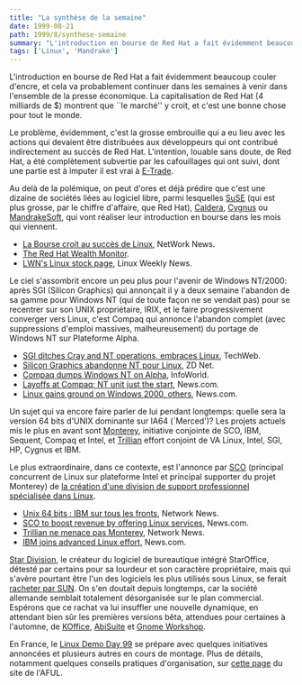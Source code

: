 ```yaml
---
title: "La synthèse de la semaine"
date: 1999-08-21
path: 1999/8/synthese-semaine
summary: "L'introduction en bourse de Red Hat a fait évidemment beaucoup couler d'encre, et cela va probablement continuer dans les semaines à venir dans l'ensemble de la presse économique."
tags: ['Linux', 'Mandrake']
---
```


<P>L'introduction en bourse de Red Hat a fait évidemment beaucoup couler
d'encre, et cela va probablement continuer dans les semaines à venir
dans l'ensemble de la presse économique. La capitalisation de Red Hat
(4 milliards de $) montrent que ``le marché'' y croit, et c'est une
bonne chose pour tout le monde.</P>

<P>Le problème, évidemment, c'est la grosse embrouille qui a eu
lieu avec les actions qui devaient être distribuées aux développeurs
qui ont contribué indirectement au succès de Red Hat. L'intention,
louable sans doute, de Red Hat, a été complètement subvertie par les
cafouillages qui ont suivi, dont une partie est à imputer il est vrai
à <A HREF="http://www.etrade.com/">E-Trade</A>.</P>

<P>Au delà de la polémique, on peut d'ores et déjà prédire que c'est
une dizaine de sociétés liées au logiciel libre, parmi lesquelles <A HREF="http://www.suse.com/">SuSE</A> (qui est plus grosse, par le chiffre
d'affaire, que Red Hat), <A HREF="http://www.caldera.com/">Caldera</A>,
<A HREF="http://www.cygnus.com/">Cygnus</A> ou <A HREF="http://www.mandrakesoft.com/">MandrakeSoft</A>, qui vont réaliser
leur introduction en bourse dans les mois qui viennent.</P>

<UL>

<LI><A HREF="http://www.yahoo.fr/actualite/19990812/multimedia/2594.html">La
Bourse croit au succès de Linux</A>, NetWork News.
<LI><A HREF="http://prosthetic-monkey.com/RHWM/">The Red Hat Wealth
Monitor</A>.
<LI><A HREF="http://www.lwn.net/stocks/">LWN's Linux stock page</A>,
Linux Weekly News.
</UL>

<P>Le ciel s'assombrit encore un peu plus pour l'avenir de Windows
NT/2000: après SGI (Silicon Graphics) qui annonçait il y a deux semaine
l'abandon de sa gamme pour Windows NT (qui de toute façon ne se vendait
pas) pour se recentrer sur son UNIX propriétaire, IRIX, et le faire
progressivement converger vers Linux, c'est Compaq qui annonce l'abandon
complet (avec suppressions d'emploi massives, malheureusement) du portage
de Windows NT sur Plateforme Alpha.</P>

<UL>

<LI><A HREF="http://www.techweb.com/se/directlink.cgi?EET19990816S0037">SGI ditches Cray and NT operations, embraces Linux</A>, TechWeb.
<LI><A HREF="http://www.zdnet.fr/cgi-bin/a_actu.pl?File_ini=a_actu.zd&amp;ID=10407">Silicon
Graphics abandonne NT pour Linux</A>, ZD Net.
<LI><A HREF="http://www.infoworld.com/cgi-bin/displayStory.pl?990820.pintdump.htm">Compaq
dumps Windows NT on Alpha</A>, InfoWorld.
<LI><A HREF="http://www.news.com/News/Item/0,4,0-40760,00.html?st.ne.lh..ni">Layoffs at Compaq: NT unit just the start</A>, News.com.
<LI><A HREF="http://www.news.com/News/Item/0,4,40621,00.html">Linux gains ground on Windows 2000, others</A>, News.com.
</UL>

<P>Un sujet qui va encore faire parler de lui pendant
longtemps: quelle sera la version 64 bits d'UNIX dominante
sur IA64 (`Merced')?  Les projets actuels mis le plus en avant
sont <A HREF="http://www.projectmonterey.com/">Monterey</A>,
initiative conjointe de SCO, IBM, Sequent, Compaq et Intel, et <A HREF="http://www.linuxia64.com/">Trillian</A> effort conjoint de VA Linux,
Intel, SGI, HP, Cygnus et IBM.</P>

<P>Le plus extraordinaire, dans ce contexte, est l'annonce par <A HREF="http://www.sco.com/">SCO</A> (principal concurrent de Linux
sur plateforme Intel et principal supporter du projet Monterey)
de <A HREF="http://www.sco.com/press/releases/1999/6879.html">la création
d'une division de support professionnel spécialisée dans Linux</A>.</P>

<UL>

<LI><A HREF="http://www.yahoo.fr/actualite/19990811/multimedia/2582.html">Unix 64 bits : IBM sur tous les fronts</A>, Network News.
<LI><A HREF="http://www.news.com/News/Item/0,4,40504,00.html">SCO to boost revenue by offering Linux services</A>,
News.com.
<LI><A HREF="http://www.yahoo.fr/actualite/19990820/multimedia/2650.html">Trillian ne menace pas Monterey</A>, Network News.
<LI><A HREF="http://www.news.com/News/Item/0,4,40304,00.html">IBM joins
advanced Linux effort</A>, News.com.
</UL>

<P><A HREF="http://www.stardivision.com/">Star Division</A>, le créateur du
logiciel de bureautique intégré StarOffice, détesté par certains pour
sa lourdeur et son caractère propriétaire, mais qui s'avère pourtant
être l'un des logiciels les plus utilisés sous Linux, se ferait <A HREF="http://www.news.com/News/Item/0,4,40754,00.html">racheter par
SUN</A>. On s'en doutait depuis longtemps, car la société allemande
semblait totalement désorganisée sur le plan commercial.  Espérons que
ce rachat va lui insuffler une nouvelle dynamique, en attendant
bien sûr les premières versions bêta, attendues pour certaines
à l'automne, de <A HREF="http://koffice.kde.org/">KOffice</A>,
<A HREF="http://www.abisource.com/">AbiSuite</A> et <A HREF="http://www.gnome.org/gw.html">Gnome Workshop</A>.</P>

<P>En France, le <A HREF="http://www.linuxdemo.org/">Linux Demo Day 99</A>
se prépare avec quelques initiatives annoncées et plusieurs autres en
cours de montage. Plus de détails, notamment quelques conseils pratiques
d'organisation, sur <A HREF="http://www.aful.org/ldd99/">cette page</A>
du site de l'AFUL.</P>


